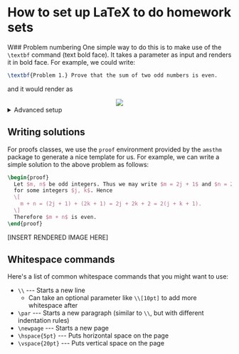 # How to set up LaTeX to do homework sets

W## Problem numbering
One simple way to do this is to make use of the `\textbf` command (text bold
face). It takes a parameter as input and renders it in bold face. For example,
we could write:
```tex
\textbf{Problem 1.} Prove that the sum of two odd numbers is even.
```
and it would render as
<center>
  <img
  src="https://render.githubusercontent.com/render/math?math=\textbf{Problem\:1.}\:\text{Prove that the sum of two odd numbers is even.}"></img>
</center>

<details>
<summary>Advanced setup</summary>

Alternatively, you could also define a custom environment to handle writing your
problem statements. The following code does just that, with an optional
parameter of a problem number. Copy-paste this into your code before your
`\begin{document}` line, but after all of your `\usepackage` statements.

```tex
\newenvironment{problem}[1]
  {
    \ifx &#1& \textbf{Problem. }
    \else \textbf{Problem #1.} \fi
  }
  {
  }
```

You don't need to worry too much about the if statement syntax, it just formats
some spacing depending on whether or not you pass a problem number into it.
Recall that environments always come in `\begin{env}` and `\end{env}` pairs.
What the `\newenvironment` command does is run what's in the first set of curly
braces as the `\begin` line, and the second set as the `\end` line.

The way LaTeX handles passing parameters to custom commands is via the following
syntax:
* In the declaration line, we see an optional `[n]` marker. This tells us that
  there are going to be <img
  src="https://render.githubusercontent.com/render/math?math=n"></img>
  parameters. 
* Each of these parameters is referred to by what order it came in, using `#1`
  through `#n`.

We can then use

```tex
\begin{problem}{1}
  Prove that the sum of two odd numbers is even.
\end{problem}
```
to render the same text as we did before!

**Note:** If you want to omit a particular parameter, you *shouldn't* omit the
curly braces, i.e. you would write `\begin{problem}{}`.

**Note:** While this might not be useful for this particular use case, it comes
in handy when you need to use and re-use more complex code blocks.

</details>

## Writing solutions
For proofs classes, we use the `proof` environment provided by the `amsthm`
package to generate a nice template for us. For example, we can write a simple
solution to the above problem as follows:
```tex
\begin{proof}
  Let $m, n$ be odd integers. Thus we may write $m = 2j + 1$ and $n = 2k + 1$
  for some integers $j, k$. Hence
  \[
    m + n = (2j + 1) + (2k + 1) = 2j + 2k + 2 = 2(j + k + 1).
  \]
  Therefore $m + n$ is even.
\end{proof}
```

[INSERT RENDERED IMAGE HERE]

## Whitespace commands
Here's a list of common whitespace commands that you might want to use:
* `\\` --- Starts a new line
  * Can take an optional parameter like `\\[10pt]` to add more whitespace after
* `\par` --- Starts a new paragraph (similar to `\\`, but with different
  indentation rules)
* `\newpage` --- Starts a new page
* `\hspace{5pt}` --- Puts horizontal space on the page
* `\vspace{20pt}` --- Puts vertical space on the page
